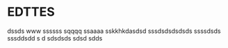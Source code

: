 # EDTTES
dssds
www
ssssss
sqqqq
ssaaaa
sskkhkdasdsd
sssdsdsdsdsds
ssssdsds
sssddsdd s d sdsdsds
sdsd
sdds
